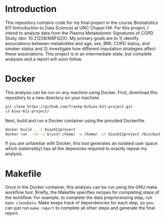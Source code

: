 # Introduction
This repository contains code for my final project in the course Biostatistics 611 (Introduction to Data Science) at UNC Chapel Hill. For this project, I intend to analyze data from the Plasma Metabolomic Signatures of COPD Study (doi: 10.21228/M8FQ2X). My primary goals are to 1) identify associations between metabolites and age, sex, BMI, COPD status, and smoker status and 2) investigate how different imputation strategies affect these associations. This project is in an intermediate state, but complete analyses and a report will soon follow.

# Docker
This analysis can be run on any machine using Docker. First, download this repository to a new directory on your machine.

``` sh
git clone https://github.com/frankp-0/bios-611-project.git
cd bios-611-project/
```

Next, build and run a Docker container using the provided Dockerfile.

``` sh
docker build . -t bios611project
docker run --rm -v $(pwd):/home/ -w /home/ -it bios611project /bin/bash
```

If you are unfamiliar with Docker, this tool generates an isolated user space which (ostensibly) has all the depencies required to exactly repeat my analysis.

# Makefile
Once in the Docker container, this analysis can be run using the GNU make workflow tool. Briefly, the Makefile specifies recipes for completing steps of the workflow. For example, to complete the data preprocessing step, run `make cleanData`. Make keeps track of dependencies for each step, so you can just run `make report` to complete all other steps and generate the final report.
